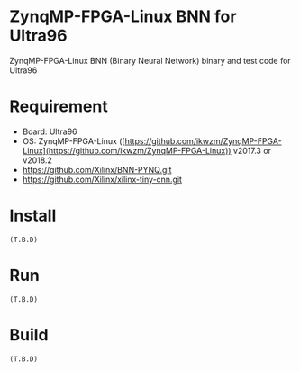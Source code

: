 ZynqMP-FPGA-Linux BNN for Ultra96
===========================================

ZynqMP-FPGA-Linux BNN (Binary Neural Network) binary and test code for Ultra96

# Requirement

 * Board: Ultra96
 * OS: ZynqMP-FPGA-Linux ([https://github.com/ikwzm/ZynqMP-FPGA-Linux](https://github.com/ikwzm/ZynqMP-FPGA-Linux)) v2017.3 or v2018.2
 * https://github.com/Xilinx/BNN-PYNQ.git
 * https://github.com/Xilinx/xilinx-tiny-cnn.git

# Install

	(T.B.D)

# Run

	(T.B.D)

# Build

	(T.B.D)
